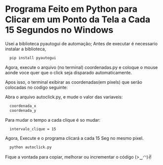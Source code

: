 # Programa Feito em Python para Clicar em um Ponto da Tela a Cada 15 Segundos no Windows

Usei a biblioteca pyautogui de automação;
Antes de executar é necessario instalar a biblioteca,

```bash
  pip install pyautogui
```
Agora, execute o arquivo (no terminal) coordenadas.py e coloque o mouse aonde voce quer que o click seja disparado automaticamente.

Apos isso, o terminal exibirar as coordenadas(em pixels) que serão colocadas no codigo seguinte:

Abra o arquivo autoclick.py, e mude o valor das variaveis:
```bash
  coordenada_x 
  coordenada_y 
```
Para mudar o tempo a cada clique é so mudar:
```bash
  intervalo_clique = 15 
```

Agora, Execute e o programa clicará a cada 15 Seg no mesmo pixel.
```bash
  python autoclick.py 
```
Fique a vontada para copiar, melhorar ou incrementar o código (>‿◠)✌
